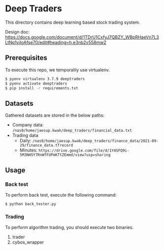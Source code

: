 # Deep Traders

This directory contains deep learning based stock trading system.

Design doc: https://docs.google.com/document/d/1TDrU1CxfyJ7QBZY_WBpRHaeVn7L3LtNp1viIoAfse70/edit#heading=h.e3nb2v558mw2

## Prerequisites

To execute this repo, we temporalily use virtualenv.

```bash
$ pyenv virtualenv 3.7.9 deeptraders
$ pyenv activate deeptraders
$ pip install -r requirements.txt
```

## Datasets

Gathered datasets are stored in the below paths:

* Company data: `/nas0/home/jaesup.kwak/deep_traders/financial_data.txt`
* Trading data
    * Daily: `/nas0/home/jaesup.kwak/deep_traders/finance_data/2021-09-29/finance_data.tfrecord`
    * Minutes: `https://drive.google.com/file/d/1Y4SFQ9i-5M3NH5Y7RnWfFUPmKTtZEmmd/view?usp=sharing`

## Usage

### Back test

To perform back test, execute the following command:

```bash
$ python back_tester.py
```

### Trading

To perform algorithm trading, you should execute two binaries.
1. trader
2. cybos_wrapper
